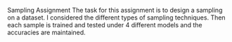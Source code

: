 Sampling Assignment 
The task for this assignment is to design a sampling on a dataset. 
I considered the different types of sampling techniques. 
Then each sample is trained and tested under 4 different models and the accuracies are maintained.

